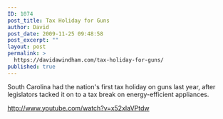 ```yaml
---
ID: 1074
post_title: Tax Holiday for Guns
author: David
post_date: 2009-11-25 09:48:58
post_excerpt: ""
layout: post
permalink: >
  https://davidawindham.com/tax-holiday-for-guns/
published: true
---
```

South Carolina had the nation's first tax holiday on guns last year, after legislators tacked it on to a tax break on energy-efficient appliances.

http://www.youtube.com/watch?v=x52xIaVPtdw